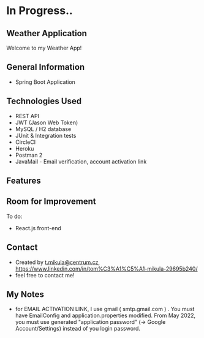 # In Progress.. 





## Weather Application
Welcome to my Weather App!

## General Information
- Spring Boot Application

## Technologies Used
- REST API
- JWT (Jason Web Token)
- MySQL / H2 database
- JUnit & Integration tests
- CircleCI
- Heroku
- Postman 2
- JavaMail - Email verification, account activation link

## Features


## Room for Improvement
To do:
- React.js front-end

## Contact
- Created by t.mikula@centrum.cz,
  https://www.linkedin.com/in/tom%C3%A1%C5%A1-mikula-29695b240/
- feel free to contact me!

## My Notes
- for EMAIL ACTIVATION LINK, I use gmail ( smtp.gmail.com ) . You must have EmailConfig and application.properties modified.
  From May 2022, you must use generated "application password" (-> Google Account/Settings) instead of you login password.